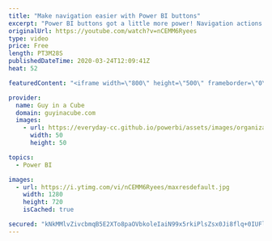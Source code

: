 ```yaml
---
title: "Make navigation easier with Power BI buttons"
excerpt: "Power BI buttons got a little more power! Navigation actions for Power BI buttons really streamline your reports and no longer require bookmarks.   Power BI Desktop Samples: https://github.com/microsoft/powerbi-desktop-samples  📢 Become a member: https://guyinacu.be/membership   *******************"
originalUrl: https://youtube.com/watch?v=nCEMM6Ryees
type: video
price: Free
length: PT3M28S
publishedDateTime: 2020-03-24T12:09:41Z
heat: 52

featuredContent: "<iframe width=\"800\" height=\"500\" frameborder=\"0\" src=\"https://www.youtube.com/embed/nCEMM6Ryees\" allow=\"accelerometer; autoplay; encrypted-media; gyroscope; picture-in-picture\" allowfullscreen></iframe>"

provider:
  name: Guy in a Cube
  domain: guyinacube.com
  images:
    - url: https://everyday-cc.github.io/powerbi/assets/images/organizations/guyinacube.com-50x50.jpg
      width: 50
      height: 50

topics:
  - Power BI

images:
  - url: https://i.ytimg.com/vi/nCEMM6Ryees/maxresdefault.jpg
    width: 1280
    height: 720
    isCached: true

secured: "kNkMMlvZivcbmqB5E2XTo8paOVbkoleIaiN99x5rkiPlsZsx0Ji8flq+0IUFl4bOjxOmh5rakJ30T+vW8eM2NKcjAZlfpeOgssO+yiQgLNQM5NLd9eMWRSq5AXmOG8YYZhSoIMfv/lGHPPMMWxWM9P9fC+d3tPAckjchShCmsrLKzXXdSSudYXCe5AcGo25xFLNdDM040ww3GoBClJmdb3SVi7yx7DCQsx4AAu+8XDkwRrb6TTGv4rHPZ3+npgX6nEVLBjXRF0CkM5L4M1cLt3BcPMrbUPUDGicjq5eIImCSEcSJFv+Sdco2Kl7NHHgSrHj1M5XLP5NpguvxBuNs8giKiWno/zmA2S4m0chjI300es2tCdhVuaQafuiv7P4u/K0iU0/Bz9pK7jWtCLahZNqR6V+zUh+Bp7JB7BSrRv8=;vER3qZUga3ymnzYRoEBe6g=="
---
```


